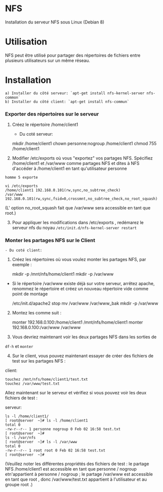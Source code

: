 # NFS
Installation du serveur NFS sous Linux (Debian 8)

# Utilisation
NFS peut être utilisé pour partager des répertoires de fichiers entre plusieurs utilisateurs sur un même réseau.

# Installation
    a) Installer du côté serveur: `apt-get install nfs-kernel-server nfs-common`
    b) Installer du côté client: `apt-get install nfs-commun`

### Exporter des répertoires sur le serveur
1) Créez le répertoire /home/client1
    - Du coté serveur:

    mkdir /home/client1 
    chown personne:nogroup /home/client1 
    chmod 755 /home/client1

2) Modifier /etc/exports où vous "exportez" vos partages NFS. Spécifiez /home/client1 et /var/www comme partages NFS et dites à NFS d'accéder à /home/client1 en tant qu'utilisateur personne 

`homme 5 exporte`

    vi /etc/exports
    /home/client1 192.168.0.101(rw,sync,no_subtree_check)
    /var/www 192.168.0.101(rw,sync,fsid=0,crossmnt,no_subtree_check,no_root_squash)
(L' option no_root_squash fait que /var/www sera accessible en tant que root.)

3) Pour appliquer les modifications dans /etc/exports , redémarez le serveur nfs du noyau `/etc/init.d/nfs-kernel-server restart`

### Monter les partages NFS sur le Client
    - Du coté client:

1) Créez les répertoires où vous voulez monter les partages NFS, par exemple :

    mkdir -p /mnt/nfs/home/client1 
    mkdir -p /var/www

* Si le répertoire /var/www existe déjà sur votre serveur, arrêtez apache, renommez le répertoire et créez un nouveau répertoire vide comme point de montage

    /etc/init.d/apache2 stop 
    mv /var/www /var/www_bak 
    mkdir -p /var/www

2) Montez les comme suit :

    monter 192.168.0.100:/home/client1 /mnt/nfs/home/client1 
    monter 192.168.0.100:/var/www /var/www

3) Vous devriez maintenant voir les deux partages NFS dans les sorties de

`df-h` et `monter`

4) Sur le client, vous pouvez maintenant essayer de créer des fichiers de test sur les partages NFS :

client:

    touchez /mnt/nfs/home/client1/test.txt 
    touchez /var/www/test.txt

Allez maintenant sur le serveur et vérifiez si vous pouvez voir les deux fichiers de test :

serveur:

    ls -l /home/client1/
    [ root@server  ~]# ls -l /home/client1 
    total 0 
    -rw-r--r-- 1 personne nogroup 0 Feb 02 16:58 test.txt 
    [ root@server  ~]#
    ls -l /var/nfs
    [ root@server  ~]# ls -l /var/www 
    total 0 
    -rw-r--r-- 1 root root 0 Feb 02 16:58 test.txt 
    [ root@server  ~]#

(Veuillez noter les différentes propriétés des fichiers de test : le partage NFS /home/client1 est accessible en tant que personne / nogroup etn'appartient à personne / nogroup ; le partage /var/www est accessible en tant que root , donc /var/www/test.txt appartient à l'utilisateur et au groupe root .)